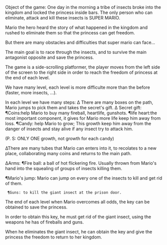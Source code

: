 Object of the game:
One day in the morning a tribe of insects broke into the kingdom and locked the princess inside bars. The only person who can eliminate, attack and kill these insects is SUPER MARIO. 

Mario the hero heard the story of what happened in the kingdom and rushed to eliminate them so that the princess can get freedom. 

But there are many obstacles and difficulties that super mario can face... 

The main goal is to race through the insects,  and to survive the main antagonist opposite and save the princess. 

The game is a side-scrolling platformer,  the player moves from the left side of the screen to the right side in order to reach the freedom of princess at the end of each level. 

We have many level,  each level is more difficulte more than the before (faster,  more insects, ...). 

 In each level we have many steps:
∆ There are many boxes on the path,  Mario jumps to pick them and takes the secret's gift. 
∆ Secret gift:
     ¶Coins:help Mario to buy many fireball, heartlife, gunshots. 
     ¶life heart:the most important component,  it gives for Mario more life keep him away from loss.
     ¶Candy: help Mario to grow; This growth keep him away from the danger of insects and stay alive if any insect try to attack him. 

(P. S: ONLY ONE growth,  not growth for each candy)

∆There are many tubes that Mario can enters into it,  to recolates to a new place,  collaborating many coins and returns to the main path. 

∆Arms:
     ¶Fire ball: a ball of hot flickering fire. Usually thrown from Mario's hand into the squealing of groups of insects killing them. 

¶Mario's jump: Mario can jump on every one of the insects to kill and get rid of them. 

     ¶Guns: to kill the giant insect at the prison door. 



The end of each level when Mario overcomes all odds,  the key can be obtained to save the princess. 

In order to obtain this key,  he must get rid of the giant insect, using the weapons he has of fireballs and guns. 

When he eliminates the giant insect,  he can obtain the key and give the princess the freedom to return to her kingdom.